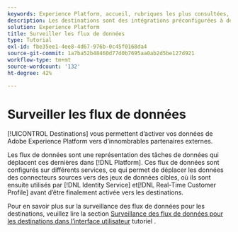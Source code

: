 ```yaml
---
keywords: Experience Platform, accueil, rubriques les plus consultées, surveiller les comptes, contrôler les flux de données, les flux de données, les destinations
description: Les destinations sont des intégrations préconfigurées à des plateformes de destination qui permettent dʼactiver facilement des données provenant dʼAdobe Experience Platform. Vous pouvez utiliser les destinations pour activer vos données connues et inconnues pour les campagnes marketing cross-canal, les campagnes par e-mail, la publicité ciblée et de nombreux autres cas d’utilisation.
solution: Experience Platform
title: Surveiller les flux de données
type: Tutorial
exl-id: fbe35ee1-4ee8-4d67-976b-0c45f0168da4
source-git-commit: 1a7ba52b48460d77d0b7695aa0ab2d5be127d921
workflow-type: tm+mt
source-wordcount: '132'
ht-degree: 42%

---
```


# Surveiller les flux de données

[!UICONTROL Destinations] vous permettent d’activer vos données de Adobe Experience Platform vers d’innombrables partenaires externes.

Les flux de données sont une représentation des tâches de données qui déplacent ces dernières dans [!DNL Platform]. Ces flux de données sont configurés sur différents services, ce qui permet de déplacer les données des connecteurs sources vers des jeux de données cibles, où ils sont ensuite utilisés par [!DNL Identity Service] et[!DNL Real-Time Customer Profile] avant d’être finalement activée vers les destinations.

Pour en savoir plus sur la surveillance des flux de données pour les destinations, veuillez lire la section [Surveillance des flux de données pour les destinations dans l’interface utilisateur](../../dataflows/ui/monitor-destinations.md) tutoriel .
